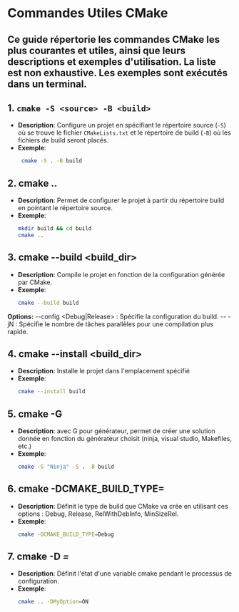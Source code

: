 # Commandes Utiles CMake

Ce guide répertorie les commandes CMake les plus courantes et utiles, ainsi que leurs descriptions et exemples d'utilisation.
La liste est non exhaustive. 
Les exemples sont exécutés dans un terminal.
---

## 1. `cmake -S <source> -B <build>`
- **Description**: Configure un projet en spécifiant le répertoire source (`-S`) où se trouve le fichier `CMakeLists.txt` et le répertoire de build (`-B`) où les fichiers de build seront placés.
- **Exemple**:
  ```bash 
   cmake -S . -B build
  ```

## 2. cmake ..
- **Description**: Permet de configurer le projet à partir du répertoire build en pointant le répertoire source.
- **Exemple**:
  ```bash 
  mkdir build && cd build  
  cmake ..
  ```

## 3. cmake --build <build_dir>
- **Description**: Compile le projet en fonction de la configuration générée par CMake.
- **Exemple**:
   ```bash 
  cmake --build build
   ```
**Options:**
    --config <Debug|Release> : Spécifie la configuration du build.
    -- -jN : Spécifie le nombre de tâches parallèles pour une compilation plus rapide.

## 4. cmake --install <build_dir>
  - **Description**: Installe le projet dans l'emplacement spécifié
  - **Exemple**:
    ```bash  
    cmake --install build
    ```

## 5. cmake -G <generator>
- **Description**: avec G pour générateur, permet de créer une solution donnée en fonction du générateur choisit (ninja, visual studio, Makefiles, etc.)
- **Exemple**:
  ```bash  
  cmake -G "Ninja" -S . -B build
  ``` 

## 6. cmake -DCMAKE_BUILD_TYPE=<type>
- **Description**: Définit le type de build que CMake va crée en utilisant ces options : Debug, Release, RelWithDebInfo, MinSizeRel.
- **Exemple**:
  ```bash  
  cmake -DCMAKE_BUILD_TYPE=Debug
  ```

## 7. cmake -D <var>=<value>
- **Description**: Définit l'état d'une variable cmake pendant le processus de configuration.
- **Exemple**:
  ```bash  
  cmake .. -DMyOption=ON
  ```

